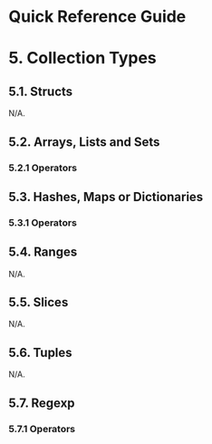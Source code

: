 Quick Reference Guide
=====================

# 5. Collection Types

## 5.1. Structs

N/A.

## 5.2. Arrays, Lists and Sets

### 5.2.1 Operators

## 5.3. Hashes, Maps or Dictionaries

### 5.3.1 Operators

## 5.4. Ranges

N/A.

## 5.5. Slices

N/A.

## 5.6. Tuples

N/A.

## 5.7. Regexp

### 5.7.1 Operators
